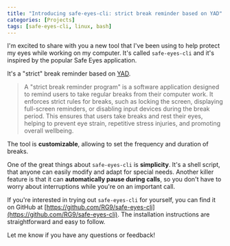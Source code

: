 ```yaml
---
title: "Introducing safe-eyes-cli: strict break reminder based on YAD"
categories: [Projects]
tags: [safe-eyes-cli, linux, bash]
---
```



I'm excited to share with you a new tool that I've been using to help protect my eyes while working on my computer. It's called `safe-eyes-cli` and it's inspired by the popular Safe Eyes application.

It's a "strict" break reminder based on [YAD](https://github.com/v1cont/yad). 

> A "strict break reminder program" is a software application designed to remind users to take regular breaks from their computer work. It enforces strict rules for breaks, such as locking the screen, displaying full-screen reminders, or disabling input devices during the break period. This ensures that users take breaks and rest their eyes, helping to prevent eye strain, repetitive stress injuries, and promoting overall wellbeing.

The tool is **customizable**, allowing to set the frequency and duration of breaks.

One of the great things about `safe-eyes-cli`  is **simplicity**. It's a shell script, that anyone can easily modify and adapt for special needs. Another killer feature is that it can **automatically pause during calls**, so you don't have to worry about interruptions while you're on an important call.

If you're interested in trying out `safe-eyes-cli` for yourself, you can find it on GitHub at [https://github.com/RG9/safe-eyes-cli](https://github.com/RG9/safe-eyes-cli). The installation instructions are straightforward and easy to follow.

Let me know if you have any questions or feedback!